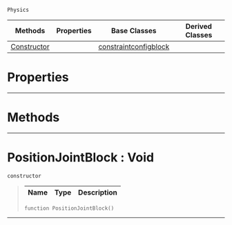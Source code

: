  `Physics`

|Methods|Properties|Base Classes|Derived Classes|
|---|---|---|---|
|[ Constructor](positionjointblock.md#positionjointblock-void)| |[constraintconfigblock](constraintconfigblock.md)| |


 #  Properties


---  
 #  Methods


---  
 #  PositionJointBlock : Void

 `constructor`

> 
> |Name|Type|Description|
> |---|---|---|
> ``` lang=cpp, name=Nada
> function PositionJointBlock()
> ``` 


---  
 

 